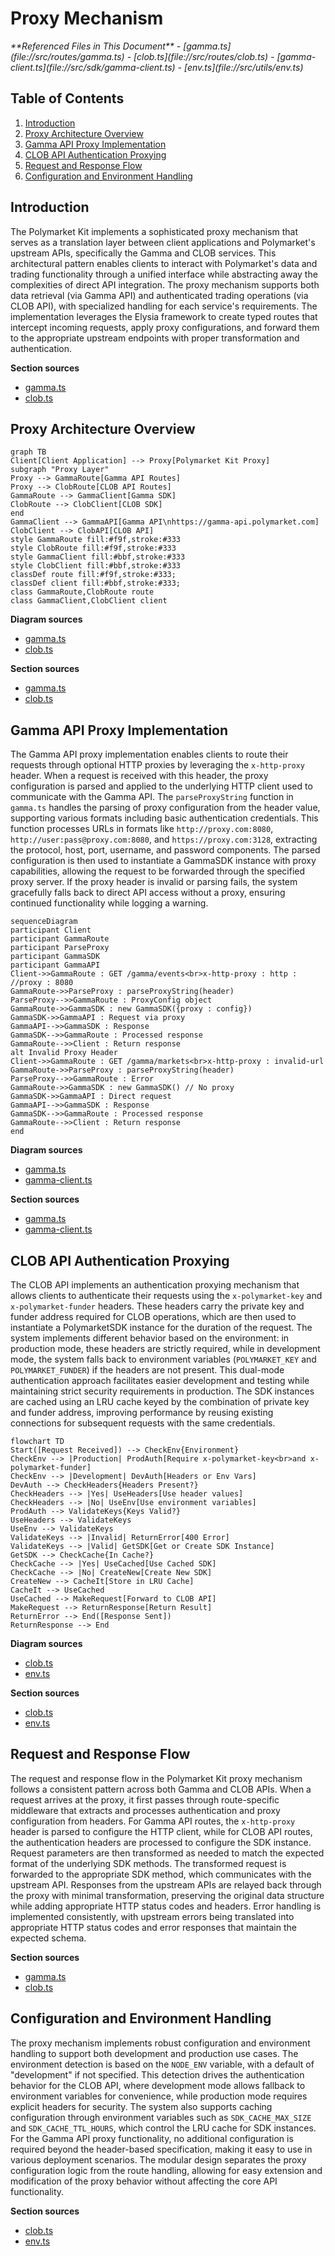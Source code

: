 # Proxy Mechanism

<cite>
**Referenced Files in This Document**   
- [gamma.ts](file://src/routes/gamma.ts)
- [clob.ts](file://src/routes/clob.ts)
- [gamma-client.ts](file://src/sdk/gamma-client.ts)
- [env.ts](file://src/utils/env.ts)
</cite>

## Table of Contents
1. [Introduction](#introduction)
2. [Proxy Architecture Overview](#proxy-architecture-overview)
3. [Gamma API Proxy Implementation](#gamma-api-proxy-implementation)
4. [CLOB API Authentication Proxying](#clob-api-authentication-proxying)
5. [Request and Response Flow](#request-and-response-flow)
6. [Configuration and Environment Handling](#configuration-and-environment-handling)

## Introduction
The Polymarket Kit implements a sophisticated proxy mechanism that serves as a translation layer between client applications and Polymarket's upstream APIs, specifically the Gamma and CLOB services. This architectural pattern enables clients to interact with Polymarket's data and trading functionality through a unified interface while abstracting away the complexities of direct API integration. The proxy mechanism supports both data retrieval (via Gamma API) and authenticated trading operations (via CLOB API), with specialized handling for each service's requirements. The implementation leverages the Elysia framework to create typed routes that intercept incoming requests, apply proxy configurations, and forward them to the appropriate upstream endpoints with proper transformation and authentication.

**Section sources**
- [gamma.ts](file://src/routes/gamma.ts#L1-L724)
- [clob.ts](file://src/routes/clob.ts#L1-L1013)

## Proxy Architecture Overview

```mermaid
graph TB
Client[Client Application] --> Proxy[Polymarket Kit Proxy]
subgraph "Proxy Layer"
Proxy --> GammaRoute[Gamma API Routes]
Proxy --> ClobRoute[CLOB API Routes]
GammaRoute --> GammaClient[Gamma SDK]
ClobRoute --> ClobClient[CLOB SDK]
end
GammaClient --> GammaAPI[Gamma API\nhttps://gamma-api.polymarket.com]
ClobClient --> ClobAPI[CLOB API]
style GammaRoute fill:#f9f,stroke:#333
style ClobRoute fill:#f9f,stroke:#333
style GammaClient fill:#bbf,stroke:#333
style ClobClient fill:#bbf,stroke:#333
classDef route fill:#f9f,stroke:#333;
classDef client fill:#bbf,stroke:#333;
class GammaRoute,ClobRoute route
class GammaClient,ClobClient client
```

**Diagram sources**
- [gamma.ts](file://src/routes/gamma.ts#L1-L724)
- [clob.ts](file://src/routes/clob.ts#L1-L1013)

**Section sources**
- [gamma.ts](file://src/routes/gamma.ts#L1-L724)
- [clob.ts](file://src/routes/clob.ts#L1-L1013)

## Gamma API Proxy Implementation

The Gamma API proxy implementation enables clients to route their requests through optional HTTP proxies by leveraging the `x-http-proxy` header. When a request is received with this header, the proxy configuration is parsed and applied to the underlying HTTP client used to communicate with the Gamma API. The `parseProxyString` function in `gamma.ts` handles the parsing of proxy configuration from the header value, supporting various formats including basic authentication credentials. This function processes URLs in formats like `http://proxy.com:8080`, `http://user:pass@proxy.com:8080`, and `https://proxy.com:3128`, extracting the protocol, host, port, username, and password components. The parsed configuration is then used to instantiate a GammaSDK instance with proxy capabilities, allowing the request to be forwarded through the specified proxy server. If the proxy header is invalid or parsing fails, the system gracefully falls back to direct API access without a proxy, ensuring continued functionality while logging a warning.

```mermaid
sequenceDiagram
participant Client
participant GammaRoute
participant ParseProxy
participant GammaSDK
participant GammaAPI
Client->>GammaRoute : GET /gamma/events<br>x-http-proxy : http : //proxy : 8080
GammaRoute->>ParseProxy : parseProxyString(header)
ParseProxy-->>GammaRoute : ProxyConfig object
GammaRoute->>GammaSDK : new GammaSDK({proxy : config})
GammaSDK->>GammaAPI : Request via proxy
GammaAPI-->>GammaSDK : Response
GammaSDK-->>GammaRoute : Processed response
GammaRoute-->>Client : Return response
alt Invalid Proxy Header
Client->>GammaRoute : GET /gamma/markets<br>x-http-proxy : invalid-url
GammaRoute->>ParseProxy : parseProxyString(header)
ParseProxy-->>GammaRoute : Error
GammaRoute->>GammaSDK : new GammaSDK() // No proxy
GammaSDK->>GammaAPI : Direct request
GammaAPI-->>GammaSDK : Response
GammaSDK-->>GammaRoute : Processed response
GammaRoute-->>Client : Return response
end
```

**Diagram sources**
- [gamma.ts](file://src/routes/gamma.ts#L1-L724)
- [gamma-client.ts](file://src/sdk/gamma-client.ts#L1-L891)

**Section sources**
- [gamma.ts](file://src/routes/gamma.ts#L1-L724)
- [gamma-client.ts](file://src/sdk/gamma-client.ts#L1-L891)

## CLOB API Authentication Proxying

The CLOB API implements an authentication proxying mechanism that allows clients to authenticate their requests using the `x-polymarket-key` and `x-polymarket-funder` headers. These headers carry the private key and funder address required for CLOB operations, which are then used to instantiate a PolymarketSDK instance for the duration of the request. The system implements different behavior based on the environment: in production mode, these headers are strictly required, while in development mode, the system falls back to environment variables (`POLYMARKET_KEY` and `POLYMARKET_FUNDER`) if the headers are not present. This dual-mode authentication approach facilitates easier development and testing while maintaining strict security requirements in production. The SDK instances are cached using an LRU cache keyed by the combination of private key and funder address, improving performance by reusing existing connections for subsequent requests with the same credentials.

```mermaid
flowchart TD
Start([Request Received]) --> CheckEnv{Environment}
CheckEnv --> |Production| ProdAuth[Require x-polymarket-key<br>and x-polymarket-funder]
CheckEnv --> |Development| DevAuth[Headers or Env Vars]
DevAuth --> CheckHeaders{Headers Present?}
CheckHeaders --> |Yes| UseHeaders[Use header values]
CheckHeaders --> |No| UseEnv[Use environment variables]
ProdAuth --> ValidateKeys{Keys Valid?}
UseHeaders --> ValidateKeys
UseEnv --> ValidateKeys
ValidateKeys --> |Invalid| ReturnError[400 Error]
ValidateKeys --> |Valid| GetSDK[Get or Create SDK Instance]
GetSDK --> CheckCache{In Cache?}
CheckCache --> |Yes| UseCached[Use Cached SDK]
CheckCache --> |No| CreateNew[Create New SDK]
CreateNew --> CacheIt[Store in LRU Cache]
CacheIt --> UseCached
UseCached --> MakeRequest[Forward to CLOB API]
MakeRequest --> ReturnResponse[Return Result]
ReturnError --> End([Response Sent])
ReturnResponse --> End
```

**Diagram sources**
- [clob.ts](file://src/routes/clob.ts#L1-L1013)
- [env.ts](file://src/utils/env.ts#L1-L12)

**Section sources**
- [clob.ts](file://src/routes/clob.ts#L1-L1013)
- [env.ts](file://src/utils/env.ts#L1-L12)

## Request and Response Flow

The request and response flow in the Polymarket Kit proxy mechanism follows a consistent pattern across both Gamma and CLOB APIs. When a request arrives at the proxy, it first passes through route-specific middleware that extracts and processes authentication and proxy configuration from headers. For Gamma API routes, the `x-http-proxy` header is parsed to configure the HTTP client, while for CLOB API routes, the authentication headers are processed to configure the SDK instance. Request parameters are then transformed as needed to match the expected format of the underlying SDK methods. The transformed request is forwarded to the appropriate SDK method, which communicates with the upstream API. Responses from the upstream APIs are relayed back through the proxy with minimal transformation, preserving the original data structure while adding appropriate HTTP status codes and headers. Error handling is implemented consistently, with upstream errors being translated into appropriate HTTP status codes and error responses that maintain the expected schema.

**Section sources**
- [gamma.ts](file://src/routes/gamma.ts#L1-L724)
- [clob.ts](file://src/routes/clob.ts#L1-L1013)

## Configuration and Environment Handling

The proxy mechanism implements robust configuration and environment handling to support both development and production use cases. The environment detection is based on the `NODE_ENV` variable, with a default of "development" if not specified. This detection drives the authentication behavior for the CLOB API, where development mode allows fallback to environment variables for convenience, while production mode requires explicit headers for security. The system also supports caching configuration through environment variables such as `SDK_CACHE_MAX_SIZE` and `SDK_CACHE_TTL_HOURS`, which control the LRU cache for SDK instances. For the Gamma API proxy functionality, no additional configuration is required beyond the header-based specification, making it easy to use in various deployment scenarios. The modular design separates the proxy configuration logic from the route handling, allowing for easy extension and modification of the proxy behavior without affecting the core API functionality.

**Section sources**
- [clob.ts](file://src/routes/clob.ts#L1-L1013)
- [env.ts](file://src/utils/env.ts#L1-L12)